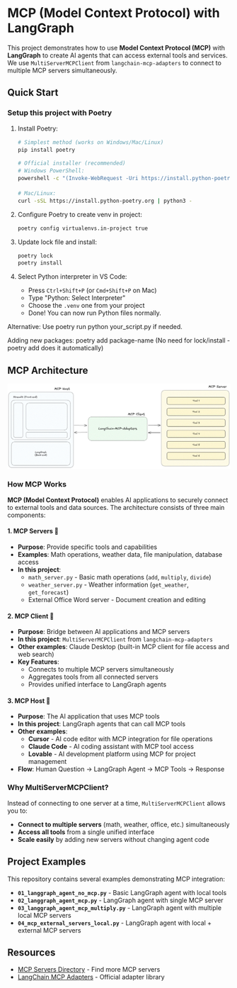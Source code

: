 # MCP (Model Context Protocol) with LangGraph

This project demonstrates how to use **Model Context Protocol (MCP)** with **LangGraph** to create AI agents that can access external tools and services. We use `MultiServerMCPClient` from `langchain-mcp-adapters` to connect to multiple MCP servers simultaneously.

## Quick Start

### Setup this project with Poetry


1. Install Poetry:
    ```bash
    # Simplest method (works on Windows/Mac/Linux)
    pip install poetry
    ```
    
    ```bash
    # Official installer (recommended)
    # Windows PowerShell:
    powershell -c "(Invoke-WebRequest -Uri https://install.python-poetry.org -UseBasicParsing).Content | python -"
    
    # Mac/Linux:
    curl -sSL https://install.python-poetry.org | python3 -
    ```

2. Configure Poetry to create venv in project:
    ```bash
    poetry config virtualenvs.in-project true
    ```

3. Update lock file and install:
    ```bash
    poetry lock
    poetry install
    ```

4. Select Python interpreter in VS Code:
    - Press `Ctrl+Shift+P` (or `Cmd+Shift+P` on Mac)
    - Type "Python: Select Interpreter"
    - Choose the `.venv` one from your project
    - Done! You can now run Python files normally.

Alternative: Use poetry run python your_script.py if needed.

Adding new packages:
poetry add package-name
(No need for lock/install - poetry add does it automatically)

## MCP Architecture

![MCP Architecture](resources/readme_mcp_explanation.png)

### How MCP Works

**MCP (Model Context Protocol)** enables AI applications to securely connect to external tools and data sources. The architecture consists of three main components:

#### 1. **MCP Servers** 🔧
- **Purpose**: Provide specific tools and capabilities
- **Examples**: Math operations, weather data, file manipulation, database access
- **In this project**: 
  - `math_server.py` - Basic math operations (`add`, `multiply`, `divide`)
  - `weather_server.py` - Weather information (`get_weather`, `get_forecast`)
  - External Office Word server - Document creation and editing

#### 2. **MCP Client** 🌉
- **Purpose**: Bridge between AI applications and MCP servers
- **In this project**: `MultiServerMCPClient` from `langchain-mcp-adapters`
- **Other examples**: Claude Desktop (built-in MCP client for file access and web search)
- **Key Features**:
  - Connects to multiple MCP servers simultaneously
  - Aggregates tools from all connected servers
  - Provides unified interface to LangGraph agents

#### 3. **MCP Host** 🤖
- **Purpose**: The AI application that uses MCP tools
- **In this project**: LangGraph agents that can call MCP tools
- **Other examples**: 
  - **Cursor** - AI code editor with MCP integration for file operations
  - **Claude Code** - AI coding assistant with MCP tool access
  - **Lovable** - AI development platform using MCP for project management
- **Flow**: Human Question → LangGraph Agent → MCP Tools → Response

### Why MultiServerMCPClient?

Instead of connecting to one server at a time, `MultiServerMCPClient` allows you to:
- **Connect to multiple servers** (math, weather, office, etc.) simultaneously
- **Access all tools** from a single unified interface
- **Scale easily** by adding new servers without changing agent code

## Project Examples

This repository contains several examples demonstrating MCP integration:

- **`01_langgraph_agent_no_mcp.py`** - Basic LangGraph agent with local tools
- **`02_langgraph_agent_mcp.py`** - LangGraph agent with single MCP server
- **`03_langgraph_agent_mcp_multiply.py`** - LangGraph agent with multiple local MCP servers
- **`04_mcp_external_servers_local.py`** - LangGraph agent with local + external MCP servers

## Resources
- [MCP Servers Directory](https://mcpservers.org/) - Find more MCP servers
- [LangChain MCP Adapters](https://github.com/langchain-ai/langchain-mcp-adapters) - Official adapter library